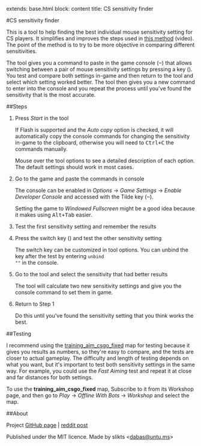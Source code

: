 extends: base.html
block: content
title: CS sensitivity finder

#CS sensitivity finder

This is a tool to help finding the best individual mouse sensitivity setting for CS players. It simplifies and improves the steps used in [this method](http://youtu.be/uxBuiD11WDM) (video). The point of the method is to try to be more objective in comparing different sensitivities.

The tool gives you a command to paste in the game console&nbsp;(<kbd>~</kbd>) that allows switching between a pair of mouse sensitivity settings by pressing a key&nbsp;(<kbd class="switchkey"></kbd>). You test and compare both settings in-game and then return to the tool and select which setting worked better. The tool then gives you a new command to enter into the console and you repeat the process until you've found the sensitivity that is the most accurate.

##Steps

 1. Press *Start* in the tool
 
    If Flash is supported and the *Auto copy* option is checked, it will automatically copy the console commands for changing the sensitivity in-game to the clipboard, otherwise you will need to <kbd>Ctrl+C</kbd> the commands manually.
	
    Mouse over the tool options to see a detailed description of each option. The default settings should work in most cases.
	
 1. Go to the game and paste the commands in console
 
    The console can be enabled in *Options* &rarr; *Game Settings* &rarr; *Enable Developer Console* and accessed with the Tilde&nbsp;key&nbsp;(<kbd>~</kbd>).
	
	Setting the game to *Windowed Fullscreen* might be a good idea because it makes using <kbd>Alt+Tab</kbd> easier.
	
 1. Test the first sensitivity setting and remember the results
 
 1. Press the switch key&nbsp;(<kbd class="switchkey"></kbd>) and test the other sensitivity setting
 
    The switch key can be customized in tool options. You can unbind the key after the test by entering <code>unbind "<span class="switchkey"></span>"</code> in the console.
	
 1. Go to the tool and select the sensitivity that had better results
 
    The tool will calculate two new sensitivity settings and give you the console command to set them in game.
	
 1. Return to Step 1
    
	Do this until you've found the sensitivity setting that you think works the best.

##Testing

I recommend using the [training_aim_csgo_fixed](http://steamcommunity.com/sharedfiles/filedetails/?id=210194828) map for testing because it gives you results as numbers, so they're easy to compare, and the tests are closer to actual gameplay. The difficulty and length of testing depends on what you want, but it's important to test both sensitivity settings in the same way. For example, you could use the *Fast Aiming* test and repeat it at close and far distances for both settings.

To use the <strong>training_aim_csgo_fixed</strong> map, Subscribe to it from its Workshop page, and then go to *Play* &rarr; *Offline With Bots* &rarr; *Workshop* and select the map.

##About

Project [GitHub page](https://github.com/slikts/sensfinder) | [reddit post](#)

Published under the MIT licence. Made by slikts &lt;[dabas@untu.ms](mailto:dabas@untu.ms)>
